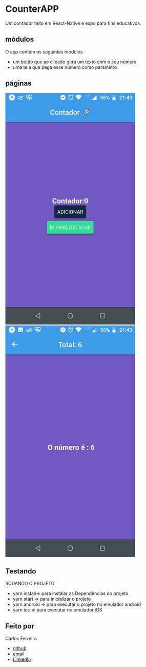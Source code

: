 # CounterAPP

Um contador feito em React-Native e expo para fins educativos.

## módulos

O app contém os seguintes módulos

* um botão que ao clicado gera um texto com o seu número
* uma tela que pega esse número como paramêtro

## páginas
![Foto do App dashboard](https://github.com/CarlosSTS/CounterAPP/blob/master/assets/dashboard.png)
![Foto do App detalhe](https://github.com/CarlosSTS/CounterAPP/blob/master/assets/detail.png)

## Testando
RODANDO O PROJETO
* yarn install=>  para instalar as  Dependências do projeto
* yarn start => para inicializar o projeto
* yarn android => para executar o projeto no emulador android
* yarn ios => para executar no emulador iOS

## Feito por

Carlos Ferreira
* [github](https://www.github.com/CarlosSTS)
* [email](mailto://carlossts826@gmail.com)
* [LinkedIn](https://www.linkedin.com/in/carlos-ferreira-4b2ba219a/)

